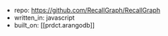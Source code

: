 
- repo: https://github.com/RecallGraph/RecallGraph
- written_in: javascript
- built_on: [[prdct.arangodb]]